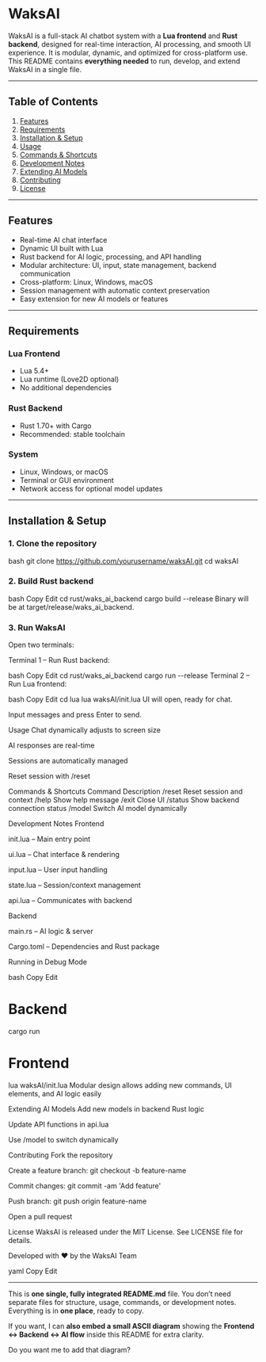 # WaksAI

WaksAI is a full-stack AI chatbot system with a **Lua frontend** and **Rust backend**, designed for real-time interaction, AI processing, and smooth UI experience. It is modular, dynamic, and optimized for cross-platform use. This README contains **everything needed** to run, develop, and extend WaksAI in a single file.

---

## Table of Contents

1. [Features](#features)  
2. [Requirements](#requirements)  
3. [Installation & Setup](#installation--setup)  
4. [Usage](#usage)  
5. [Commands & Shortcuts](#commands--shortcuts)  
6. [Development Notes](#development-notes)  
7. [Extending AI Models](#extending-ai-models)  
8. [Contributing](#contributing)  
9. [License](#license)  

---

## Features

- Real-time AI chat interface  
- Dynamic UI built with Lua  
- Rust backend for AI logic, processing, and API handling  
- Modular architecture: UI, input, state management, backend communication  
- Cross-platform: Linux, Windows, macOS  
- Session management with automatic context preservation  
- Easy extension for new AI models or features  

---

## Requirements

### Lua Frontend
- Lua 5.4+  
- Lua runtime (Love2D optional)  
- No additional dependencies  

### Rust Backend
- Rust 1.70+ with Cargo  
- Recommended: stable toolchain  

### System
- Linux, Windows, or macOS  
- Terminal or GUI environment  
- Network access for optional model updates  

---

## Installation & Setup

### 1. Clone the repository

bash
git clone https://github.com/yourusername/waksAI.git
cd waksAI
### 2. Build Rust backend
bash
Copy
Edit
cd rust/waks_ai_backend
cargo build --release
Binary will be at target/release/waks_ai_backend.

### 3. Run WaksAI
Open two terminals:

Terminal 1 – Run Rust backend:

bash
Copy
Edit
cd rust/waks_ai_backend
cargo run --release
Terminal 2 – Run Lua frontend:

bash
Copy
Edit
cd lua
lua waksAI/init.lua
UI will open, ready for chat.

Input messages and press Enter to send.

Usage
Chat dynamically adjusts to screen size

AI responses are real-time

Sessions are automatically managed

Reset session with /reset

Commands & Shortcuts
Command	Description
/reset	Reset session and context
/help	Show help message
/exit	Close UI
/status	Show backend connection status
/model <name>	Switch AI model dynamically

Development Notes
Frontend

init.lua – Main entry point

ui.lua – Chat interface & rendering

input.lua – User input handling

state.lua – Session/context management

api.lua – Communicates with backend

Backend

main.rs – AI logic & server

Cargo.toml – Dependencies and Rust package

Running in Debug Mode

bash
Copy
Edit
# Backend
cargo run
# Frontend
lua waksAI/init.lua
Modular design allows adding new commands, UI elements, and AI logic easily

Extending AI Models
Add new models in backend Rust logic

Update API functions in api.lua

Use /model <name> to switch dynamically

Contributing
Fork the repository

Create a feature branch: git checkout -b feature-name

Commit changes: git commit -am 'Add feature'

Push branch: git push origin feature-name

Open a pull request

License
WaksAI is released under the MIT License. See LICENSE file for details.

Developed with ❤️ by the WaksAI Team

yaml
Copy
Edit

---

This is **one single, fully integrated README.md** file. You don’t need separate files for structure, usage, commands, or development notes. Everything is in **one place**, ready to copy.  

If you want, I can **also embed a small ASCII diagram** showing the **Frontend ↔ Backend ↔ AI flow** inside this README for extra clarity.  

Do you want me to add that diagram?
